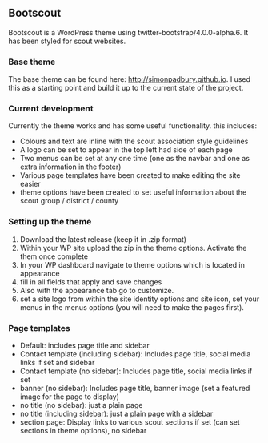 ## Bootscout
Bootscout is a WordPress theme using twitter-bootstrap/4.0.0-alpha.6. It has been styled for scout websites.

### Base theme
The base theme can be found here: http://simonpadbury.github.io. I used this as a starting point and build it up to the current state of the project.

### Current development
Currently the theme works and has some useful functionality. this includes:
* Colours and text are inline with the scout association style guidelines
* A logo can be set to appear in the top left had side of each page
* Two menus can be set at any one time (one as the navbar and one as extra information in the footer)
* Various page templates have been created to make editing the site easier
* theme options have been created to set useful information about the scout group / district / county

### Setting up the theme
1. Download the latest release (keep it in .zip format)
2. Within your WP site upload the zip in the theme options. Activate the them once complete
3. In your WP dashboard navigate to theme options which is located in appearance
4. fill in all fields that apply and save changes
5. Also with the appearance tab go to customize.
6. set a site logo from within the site identity options and site icon, set your menus in the menus options (you will need to make the pages first).

### Page templates
* Default: includes page title and sidebar
* Contact template (including sidebar): Includes page title, social media links if set and sidebar
* Contact template (no sidebar): Includes page title, social media links if set
* banner (no sidebar): Includes page title, banner image (set a featured image for the page to display)
* no title (no sidebar): just a plain page
* no title (including sidebar): just a plain page with a sidebar
* section page: Display links to various scout sections if set (can set sections in theme options), no sidebar
